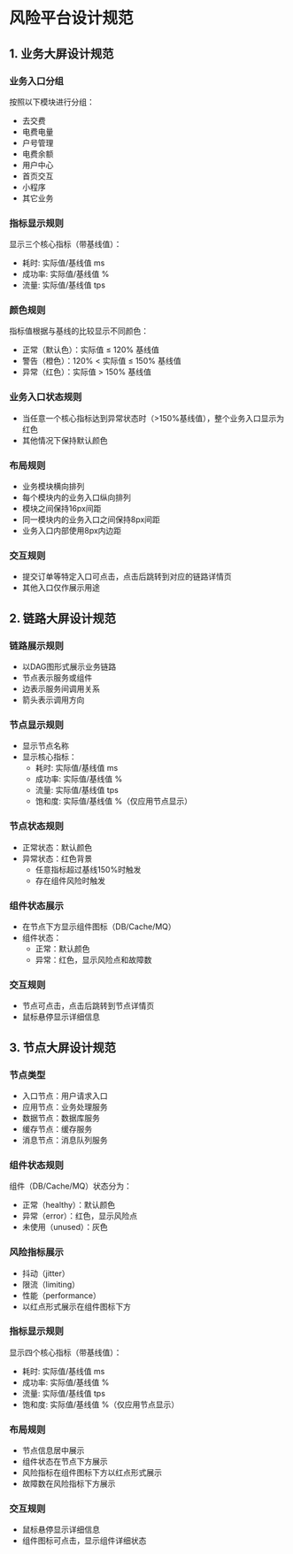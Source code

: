 # 风险平台设计规范

## 1. 业务大屏设计规范

### 业务入口分组
按照以下模块进行分组：
- 去交费
- 电费电量
- 户号管理
- 电费余额
- 用户中心
- 首页交互
- 小程序
- 其它业务

### 指标显示规则
显示三个核心指标（带基线值）：
* 耗时: 实际值/基线值 ms
* 成功率: 实际值/基线值 %
* 流量: 实际值/基线值 tps

### 颜色规则
指标值根据与基线的比较显示不同颜色：
* 正常（默认色）：实际值 ≤ 120% 基线值
* 警告（橙色）：120% < 实际值 ≤ 150% 基线值
* 异常（红色）：实际值 > 150% 基线值

### 业务入口状态规则
* 当任意一个核心指标达到异常状态时（>150%基线值），整个业务入口显示为红色
* 其他情况下保持默认颜色

### 布局规则
* 业务模块横向排列
* 每个模块内的业务入口纵向排列
* 模块之间保持16px间距
* 同一模块内的业务入口之间保持8px间距
* 业务入口内部使用8px内边距

### 交互规则
* 提交订单等特定入口可点击，点击后跳转到对应的链路详情页
* 其他入口仅作展示用途

## 2. 链路大屏设计规范

### 链路展示规则
* 以DAG图形式展示业务链路
* 节点表示服务或组件
* 边表示服务间调用关系
* 箭头表示调用方向

### 节点显示规则
* 显示节点名称
* 显示核心指标：
  - 耗时: 实际值/基线值 ms
  - 成功率: 实际值/基线值 %
  - 流量: 实际值/基线值 tps
  - 饱和度: 实际值/基线值 %（仅应用节点显示）

### 节点状态规则
* 正常状态：默认颜色
* 异常状态：红色背景
  - 任意指标超过基线150%时触发
  - 存在组件风险时触发

### 组件状态展示
* 在节点下方显示组件图标（DB/Cache/MQ）
* 组件状态：
  - 正常：默认颜色
  - 异常：红色，显示风险点和故障数

### 交互规则
* 节点可点击，点击后跳转到节点详情页
* 鼠标悬停显示详细信息

## 3. 节点大屏设计规范

### 节点类型
* 入口节点：用户请求入口
* 应用节点：业务处理服务
* 数据节点：数据库服务
* 缓存节点：缓存服务
* 消息节点：消息队列服务

### 组件状态规则
组件（DB/Cache/MQ）状态分为：
* 正常（healthy）：默认颜色
* 异常（error）：红色，显示风险点
* 未使用（unused）：灰色

### 风险指标展示
* 抖动（jitter）
* 限流（limiting）
* 性能（performance）
* 以红点形式展示在组件图标下方

### 指标显示规则
显示四个核心指标（带基线值）：
* 耗时: 实际值/基线值 ms
* 成功率: 实际值/基线值 %
* 流量: 实际值/基线值 tps
* 饱和度: 实际值/基线值 %（仅应用节点显示）

### 布局规则
* 节点信息居中展示
* 组件状态在节点下方展示
* 风险指标在组件图标下方以红点形式展示
* 故障数在风险指标下方展示

### 交互规则
* 鼠标悬停显示详细信息
* 组件图标可点击，显示组件详细状态

